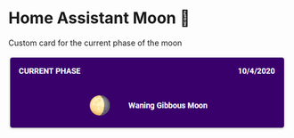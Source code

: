 # Home Assistant Moon 🌙
Custom card for the current phase of the moon

![Example](/example/example.png)
